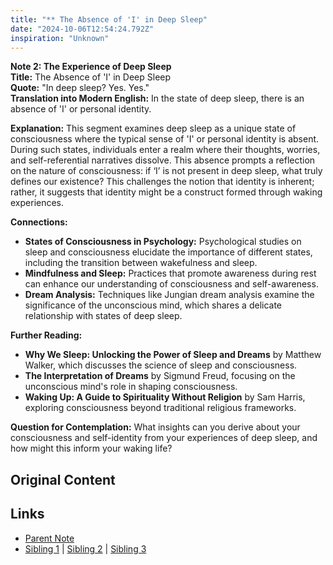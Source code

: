 ```yaml
---
title: "** The Absence of 'I' in Deep Sleep"
date: "2024-10-06T12:54:24.792Z"
inspiration: "Unknown"
---
```


  
**Note 2: The Experience of Deep Sleep**  
**Title:** The Absence of 'I' in Deep Sleep  
**Quote:** "In deep sleep? Yes. Yes."  
**Translation into Modern English:** In the state of deep sleep, there is an absence of 'I' or personal identity.  

**Explanation:** This segment examines deep sleep as a unique state of consciousness where the typical sense of 'I' or personal identity is absent. During such states, individuals enter a realm where their thoughts, worries, and self-referential narratives dissolve. This absence prompts a reflection on the nature of consciousness: if ‘I’ is not present in deep sleep, what truly defines our existence? This challenges the notion that identity is inherent; rather, it suggests that identity might be a construct formed through waking experiences.

**Connections:**  
- **States of Consciousness in Psychology:** Psychological studies on sleep and consciousness elucidate the importance of different states, including the transition between wakefulness and sleep.  
- **Mindfulness and Sleep:** Practices that promote awareness during rest can enhance our understanding of consciousness and self-awareness.  
- **Dream Analysis:** Techniques like Jungian dream analysis examine the significance of the unconscious mind, which shares a delicate relationship with states of deep sleep.  

**Further Reading:**  
- **Why We Sleep: Unlocking the Power of Sleep and Dreams** by Matthew Walker, which discusses the science of sleep and consciousness.  
- **The Interpretation of Dreams** by Sigmund Freud, focusing on the unconscious mind's role in shaping consciousness.  
- **Waking Up: A Guide to Spirituality Without Religion** by Sam Harris, exploring consciousness beyond traditional religious frameworks.  

**Question for Contemplation:** What insights can you derive about your consciousness and self-identity from your experiences of deep sleep, and how might this inform your waking life?  


## Original Content



## Links

- [Parent Note](/parent-note.md)
- [Sibling 1](/zettel1.md) | [Sibling 2](/zettel2.md) | [Sibling 3](/zettel3.md)
